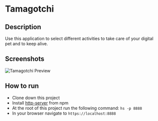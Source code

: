 # Tamagotchi

## Description
Use this application to select different activities to take care of your digital pet and to keep alive.

## Screenshots
![Tamagotchi Preview]()

## How to run
* Clone down this project
* Install [http-server](https://www.npmjs.com/package/http-server) from npm
* At the root of this project run the following command: `hs -p 8888`
* In your browser navigate to `https://localhost:8888`